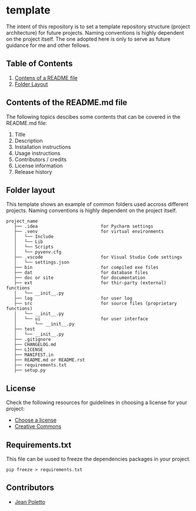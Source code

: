 # template
The intent of this repository is to set a template repository structure (project architecture) for future projects.
Naming conventions is highly dependent on the project itself. The one adopted here is only to serve as future guidance for me and other fellows.

## Table of Contents
1. [Contens of a README file](#contents-of-the-readmemd-file)
2. [Folder Layout](#folder-layout)

## Contents of the README.md file
The following topics descibes some contents that can be covered in the README.md file:
1. Title
2. Description
3. Installation instructions
4. Usage instructions
5. Contributors / credits
6. License information
7. Release history

## Folder layout

This template shows an example of common folders used accross different projects. 
Naming conventions is highly dependent on the project itself.
```
project_name
   ├── .idea                        for Pycharm settings
   ├── .venv                        for virtual environments
   │   └── Include  
   │   └── Lib
   │   └── Scripts
   │   └── pyvenv.cfg
   ├── .vscode                      for Visual Studio Code settings
   │   └── settings.json
   ├── bin                          for compiled exe files
   ├── dat                          for database files
   ├── doc or site                  for documentation
   ├── ext                          for thir-party (external) functions
   │   └── __init__.py
   ├── log                          for user log
   ├── src                          for source files (proprietary functions)
   │   └── __init__.py
   │   └── ui                       for user interface
   │       └── __init__.py
   ├── test
   │   └── __init__.py
   ├── .gitignore
   ├── CHANGELOG.md
   ├── LICENSE
   ├── MANIFEST.in              
   ├── README.md or README.rst
   ├── requirements.txt
   ├── setup.py
```

## License
Check the following resources for guidelines in choosing a license for your project:
- [Choose a license](https://choosealicense.com/)
- [Creative Commons](https://creativecommons.org/choose/)

## Requirements.txt
This file can be uused to freeze the dependencies packages in your project.
```
pip freeze > requirements.txt
```

## Contributors
- [Jean Poletto](https://github.com/poletts)
